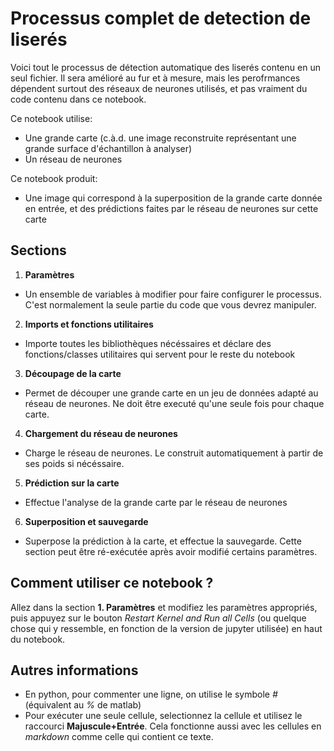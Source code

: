 # Processus complet de detection de liserés

Voici tout le processus de détection automatique des liserés contenu en un seul fichier. Il sera amélioré au fur et à mesure, mais les perofrmances dépendent surtout des réseaux de neurones utilisés, et pas vraiment du code contenu dans ce notebook.

Ce notebook utilise:

- Une grande carte (c.à.d. une image reconstruite représentant une grande surface d'échantillon à analyser)
- Un réseau de neurones

Ce notebook produit:

- Une image qui correspond à la superposition de la grande carte donnée en entrée, et des prédictions faites par le réseau de neurones sur cette carte

## Sections

1. **Paramètres**

- Un ensemble de variables à modifier pour faire configurer le processus. C'est normalement la seule partie du code que vous devrez manipuler.

2. **Imports et fonctions utilitaires**

- Importe toutes les bibliothèques nécéssaires et déclare des fonctions/classes utilitaires qui servent pour le reste du notebook

3. **Découpage de la carte**

- Permet de découper une grande carte en un jeu de données adapté au réseau de neurones. Ne doit être executé qu'une seule fois pour chaque carte.

4. **Chargement du réseau de neurones**

- Charge le réseau de neurones. Le construit automatiquement à partir de ses poids si nécéssaire.
   
5. **Prédiction sur la carte**

- Effectue l'analyse de la grande carte par le réseau de neurones

6. **Superposition et sauvegarde**

- Superpose la prédiction à la carte, et effectue la sauvegarde. Cette section peut être ré-exécutée après avoir modifié certains paramètres. 

## Comment utiliser ce notebook ?

Allez dans la section **1. Paramètres** et modifiez les paramètres appropriés, puis appuyez sur le bouton *Restart Kernel and Run all Cells* (ou quelque chose qui y ressemble, en fonction de la version de jupyter utilisée) en haut du notebook.

## Autres informations

- En python, pour commenter une ligne, on utilise le symbole *#* (équivalent au *%* de matlab)
- Pour exécuter une seule cellule, selectionnez la cellule et utilisez le raccourci **Majuscule+Entrée**. Cela fonctionne aussi avec les cellules en *markdown* comme celle qui contient ce texte.
